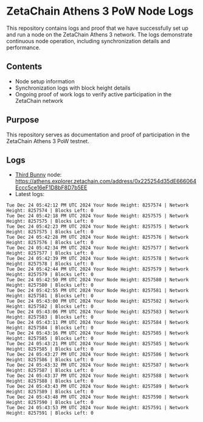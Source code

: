 # ZetaChain Athens 3 PoW Node Logs
This repository contains logs and proof that we have successfully set up and run a node on the ZetaChain Athens 3 network. The logs demonstrate continuous node operation, including synchronization details and performance.

## Contents
- Node setup information
- Synchronization logs with block height details
- Ongoing proof of work logs to verify active participation in the ZetaChain network

## Purpose
This repository serves as documentation and proof of participation in the ZetaChain Athens 3 PoW testnet.

## Logs

- [Third Bunny](https://thirdbunny.xyz/) node: https://athens.explorer.zetachain.com/address/0x225254d35dE666064Eccc5ce16eF1D8bF8D7b5EE
- Latest logs:
```
Tue Dec 24 05:42:12 PM UTC 2024 Your Node Height: 8257574 | Network Height: 8257574 | Blocks Left: 0
Tue Dec 24 05:42:18 PM UTC 2024 Your Node Height: 8257575 | Network Height: 8257575 | Blocks Left: 0
Tue Dec 24 05:42:23 PM UTC 2024 Your Node Height: 8257575 | Network Height: 8257575 | Blocks Left: 0
Tue Dec 24 05:42:28 PM UTC 2024 Your Node Height: 8257576 | Network Height: 8257576 | Blocks Left: 0
Tue Dec 24 05:42:34 PM UTC 2024 Your Node Height: 8257577 | Network Height: 8257577 | Blocks Left: 0
Tue Dec 24 05:42:39 PM UTC 2024 Your Node Height: 8257578 | Network Height: 8257578 | Blocks Left: 0
Tue Dec 24 05:42:44 PM UTC 2024 Your Node Height: 8257579 | Network Height: 8257579 | Blocks Left: 0
Tue Dec 24 05:42:50 PM UTC 2024 Your Node Height: 8257580 | Network Height: 8257580 | Blocks Left: 0
Tue Dec 24 05:42:55 PM UTC 2024 Your Node Height: 8257581 | Network Height: 8257581 | Blocks Left: 0
Tue Dec 24 05:43:00 PM UTC 2024 Your Node Height: 8257582 | Network Height: 8257582 | Blocks Left: 0
Tue Dec 24 05:43:06 PM UTC 2024 Your Node Height: 8257583 | Network Height: 8257583 | Blocks Left: 0
Tue Dec 24 05:43:11 PM UTC 2024 Your Node Height: 8257584 | Network Height: 8257584 | Blocks Left: 0
Tue Dec 24 05:43:16 PM UTC 2024 Your Node Height: 8257585 | Network Height: 8257585 | Blocks Left: 0
Tue Dec 24 05:43:21 PM UTC 2024 Your Node Height: 8257585 | Network Height: 8257585 | Blocks Left: 0
Tue Dec 24 05:43:27 PM UTC 2024 Your Node Height: 8257586 | Network Height: 8257586 | Blocks Left: 0
Tue Dec 24 05:43:32 PM UTC 2024 Your Node Height: 8257587 | Network Height: 8257587 | Blocks Left: 0
Tue Dec 24 05:43:37 PM UTC 2024 Your Node Height: 8257588 | Network Height: 8257588 | Blocks Left: 0
Tue Dec 24 05:43:43 PM UTC 2024 Your Node Height: 8257589 | Network Height: 8257589 | Blocks Left: 0
Tue Dec 24 05:43:48 PM UTC 2024 Your Node Height: 8257590 | Network Height: 8257590 | Blocks Left: 0
Tue Dec 24 05:43:53 PM UTC 2024 Your Node Height: 8257591 | Network Height: 8257591 | Blocks Left: 0
```
